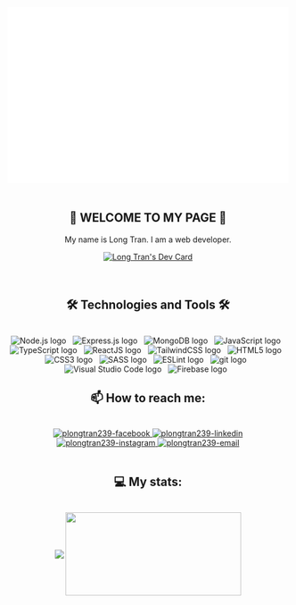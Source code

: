 <div align="center">
    <a href="#" target="_blank">
      <img src="./longtran.svg" width="600" alt="longtran" />
    </a>
</div>

<br>

<h2 align="center">👋 WELCOME TO MY PAGE 👋</h2>

<p align="center">My name is Long Tran. I am a web developer.</p>

<div align="center">
    <a href="https://app.daily.dev/plongtran239"><img src="https://api.daily.dev/devcards/8453fdc8168a402c8175da596c8bc05d.png?r=ocl" width="400" alt="Long Tran's Dev Card"/></a>
</div>

<br>

<br>

<h2 align="center">🛠 Technologies and Tools 🛠</h2>

<br>

<div align="center">
    <span><img src="https://img.shields.io/badge/Node.js-282C34?logo=node.js&logoColor=00F200" alt="Node.js logo" title="Node.js" height="25" /></span>
    &nbsp;
    <span><img src="https://img.shields.io/badge/Express-282C34?logo=express&logoColor=FFFFFF" alt="Express.js logo" title="Express.js" height="25" /></span>
    &nbsp;
    <span><img src="https://img.shields.io/badge/MongoDB-282C34?logo=mongodb&logoColor=47A248" alt="MongoDB logo" title="MongoDB" height="25" /></span>
    &nbsp;
    <span><img src="https://img.shields.io/badge/JavaScript-282C34?logo=javascript&logoColor=F7DF1E" alt="JavaScript logo" title="JavaScript" height="25" /></span>
    &nbsp;
    <span><img src="https://img.shields.io/badge/TypeScript-282C34?logo=typescript&logoColor=3178C6" alt="TypeScript logo" title="TypeScript" height="25" /></span>
    &nbsp;
    <span><img src="https://img.shields.io/badge/ReactJS-282C34?logo=react&logoColor=61DAFB" alt="ReactJS logo" title="ReactJS" height="25" /></span>
    &nbsp;
    <span><img src="https://img.shields.io/badge/Tailwind%20CSS-282C34?logo=tailwind-css&logoColor=38B2AC" alt="TailwindCSS logo" title="TailwindCSS" height="25" /></span>
    &nbsp;
    <span><img src="https://img.shields.io/badge/HTML5-282C34?logo=html5&logoColor=E34F26" alt="HTML5 logo" title="HTML5" height="25" /></span>
    &nbsp;
    <span><img src="https://img.shields.io/badge/CSS3-282C34?logo=css3&logoColor=1572B6" alt="CSS3 logo" title="CSS3" height="25" /></span>
    &nbsp;
    <span><img src="https://img.shields.io/badge/Sass-282C34?logo=sass&logoColor=CC6699" alt="SASS logo" title="SASS" height="25" /></span>
    &nbsp;
    <span><img src="https://img.shields.io/badge/ESLint-282C34?logo=eslint&logoColor=4B32C3" alt="ESLint logo" title="ESLint" height="25" /></span>
    &nbsp;
    <span><img src="https://img.shields.io/badge/git-282C34?logo=git&logoColor=F05032" alt="git logo" title="git" height="25" /></span>
    &nbsp;
    <span><img src="https://img.shields.io/badge/VS%20Code-282C34?logo=visual-studio-code&logoColor=007ACC" alt="Visual Studio Code logo" title="Visual Studio Code" height="25" /></span>
    &nbsp;
    <span><img src="https://img.shields.io/badge/Firebase-282C34?logo=firebase&logoColor=FFCA28" alt="Firebase logo" title="Firebase" height="25" /></span>
    &nbsp;
</div>

<h2 align="center">📫 How to reach me:</h2>

<br>

<div align="center">
    <a href="https://www.facebook.com/plongtran239/" target="_blank">
    <img src="https://img.icons8.com/bubbles/100/000000/facebook-new.png" alt="plongtran239-facebook" />
  </a>
  <a href="https://www.linkedin.com/in/plongtran239" target="_blank">
    <img src="https://img.icons8.com/bubbles/100/000000/linkedin.png" alt="plongtran239-linkedin" />
  </a>
  <a href="https://instagram.com/plongtran239" target="_blank">
    <img src="https://img.icons8.com/bubbles/100/000000/instagram.png" alt="plongtran239-instagram" />
  </a>
  <a href="mailto:plongtran239@gmail.com" target="top">
    <img src="https://img.icons8.com/bubbles/100/000000/apple-mail.png" alt="plongtran239-email" />
  </a>
</div>

<br>

<h2 align="center">💻 My stats: </h2>

<br>

<div align="center">
    <img width="410" align="center" src="https://github-readme-stats.vercel.app/api?username=plongtran239&show_icons=true&theme=tokyonight&hide=issues" />
    <img width="315" height="149" align="center" src="https://github-readme-stats.vercel.app/api/top-langs/?username=plongtran239&layout=compact&langs_count=8&hide=&&title_color=61dafb&text_color=ffffff&icon_color=61dafb&bg_color=20232a" />
</div>
</div>
